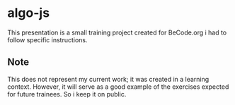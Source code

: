 # algo-js

This presentation is a small training project created for BeCode.org i had to follow specific instructions.

## Note

This does not represent my current work; it was created in a learning context. However, it will serve as a good example of the exercises expected for future trainees. So i keep it on public.
